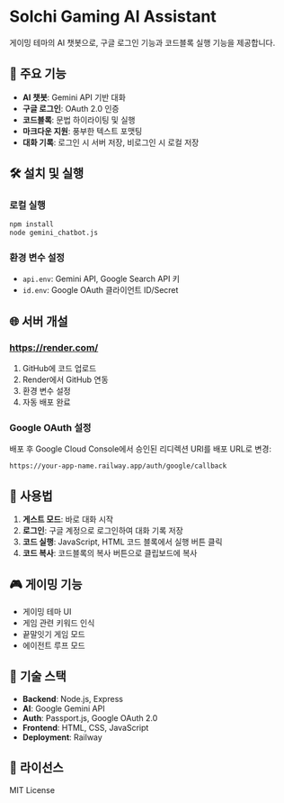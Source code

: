 # Solchi Gaming AI Assistant

게이밍 테마의 AI 챗봇으로, 구글 로그인 기능과 코드블록 실행 기능을 제공합니다.

## 🚀 주요 기능

- **AI 챗봇**: Gemini API 기반 대화
- **구글 로그인**: OAuth 2.0 인증
- **코드블록**: 문법 하이라이팅 및 실행
- **마크다운 지원**: 풍부한 텍스트 포맷팅
- **대화 기록**: 로그인 시 서버 저장, 비로그인 시 로컬 저장

## 🛠️ 설치 및 실행

### 로컬 실행
```bash
npm install
node gemini_chatbot.js
```

### 환경 변수 설정
- `api.env`: Gemini API, Google Search API 키
- `id.env`: Google OAuth 클라이언트 ID/Secret

## 🌐 서버 개설

### https://render.com/
1. GitHub에 코드 업로드
2. Render에서 GitHub 연동
3. 환경 변수 설정
4. 자동 배포 완료

### Google OAuth 설정
배포 후 Google Cloud Console에서 승인된 리디렉션 URI를 배포 URL로 변경:
```
https://your-app-name.railway.app/auth/google/callback
```

## 📝 사용법

1. **게스트 모드**: 바로 대화 시작
2. **로그인**: 구글 계정으로 로그인하여 대화 기록 저장
3. **코드 실행**: JavaScript, HTML 코드 블록에서 실행 버튼 클릭
4. **코드 복사**: 코드블록의 복사 버튼으로 클립보드에 복사

## 🎮 게이밍 기능

- 게이밍 테마 UI
- 게임 관련 키워드 인식
- 끝말잇기 게임 모드
- 에이전트 루프 모드

## 🔧 기술 스택

- **Backend**: Node.js, Express
- **AI**: Google Gemini API
- **Auth**: Passport.js, Google OAuth 2.0
- **Frontend**: HTML, CSS, JavaScript
- **Deployment**: Railway

## 📄 라이선스

MIT License 